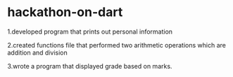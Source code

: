 # hackathon-on-dart
1.developed program that prints out personal information 

2.created functions file that performed two arithmetic operations which are addition and division

3.wrote a program that displayed grade based on marks.
